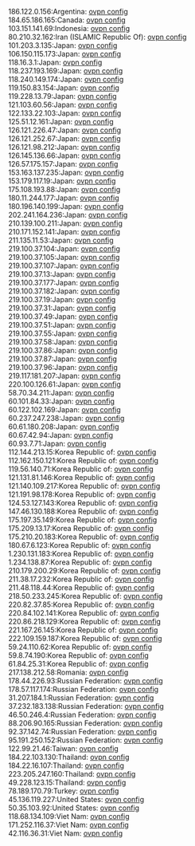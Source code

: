 186.122.0.156:Argentina: [ovpn config](vpn/186_122_0_156.ovpn)  
184.65.186.165:Canada: [ovpn config](vpn/184_65_186_165.ovpn)  
103.151.141.69:Indonesia: [ovpn config](vpn/103_151_141_69.ovpn)  
80.210.32.162:Iran (ISLAMIC Republic Of): [ovpn config](vpn/80_210_32_162.ovpn)  
101.203.3.135:Japan: [ovpn config](vpn/101_203_3_135.ovpn)  
106.150.115.173:Japan: [ovpn config](vpn/106_150_115_173.ovpn)  
118.16.3.1:Japan: [ovpn config](vpn/118_16_3_1.ovpn)  
118.237.193.169:Japan: [ovpn config](vpn/118_237_193_169.ovpn)  
118.240.149.174:Japan: [ovpn config](vpn/118_240_149_174.ovpn)  
119.150.83.154:Japan: [ovpn config](vpn/119_150_83_154.ovpn)  
119.228.13.79:Japan: [ovpn config](vpn/119_228_13_79.ovpn)  
121.103.60.56:Japan: [ovpn config](vpn/121_103_60_56.ovpn)  
122.133.22.103:Japan: [ovpn config](vpn/122_133_22_103.ovpn)  
125.51.12.161:Japan: [ovpn config](vpn/125_51_12_161.ovpn)  
126.121.226.47:Japan: [ovpn config](vpn/126_121_226_47.ovpn)  
126.121.252.67:Japan: [ovpn config](vpn/126_121_252_67.ovpn)  
126.121.98.212:Japan: [ovpn config](vpn/126_121_98_212.ovpn)  
126.145.136.66:Japan: [ovpn config](vpn/126_145_136_66.ovpn)  
126.57.175.157:Japan: [ovpn config](vpn/126_57_175_157.ovpn)  
153.163.137.235:Japan: [ovpn config](vpn/153_163_137_235.ovpn)  
153.179.117.19:Japan: [ovpn config](vpn/153_179_117_19.ovpn)  
175.108.193.88:Japan: [ovpn config](vpn/175_108_193_88.ovpn)  
180.11.244.177:Japan: [ovpn config](vpn/180_11_244_177.ovpn)  
180.196.140.199:Japan: [ovpn config](vpn/180_196_140_199.ovpn)  
202.241.164.236:Japan: [ovpn config](vpn/202_241_164_236.ovpn)  
210.139.100.211:Japan: [ovpn config](vpn/210_139_100_211.ovpn)  
210.171.152.141:Japan: [ovpn config](vpn/210_171_152_141.ovpn)  
211.135.11.53:Japan: [ovpn config](vpn/211_135_11_53.ovpn)  
219.100.37.104:Japan: [ovpn config](vpn/219_100_37_104.ovpn)  
219.100.37.105:Japan: [ovpn config](vpn/219_100_37_105.ovpn)  
219.100.37.107:Japan: [ovpn config](vpn/219_100_37_107.ovpn)  
219.100.37.13:Japan: [ovpn config](vpn/219_100_37_13.ovpn)  
219.100.37.177:Japan: [ovpn config](vpn/219_100_37_177.ovpn)  
219.100.37.182:Japan: [ovpn config](vpn/219_100_37_182.ovpn)  
219.100.37.19:Japan: [ovpn config](vpn/219_100_37_19.ovpn)  
219.100.37.31:Japan: [ovpn config](vpn/219_100_37_31.ovpn)  
219.100.37.49:Japan: [ovpn config](vpn/219_100_37_49.ovpn)  
219.100.37.51:Japan: [ovpn config](vpn/219_100_37_51.ovpn)  
219.100.37.55:Japan: [ovpn config](vpn/219_100_37_55.ovpn)  
219.100.37.58:Japan: [ovpn config](vpn/219_100_37_58.ovpn)  
219.100.37.86:Japan: [ovpn config](vpn/219_100_37_86.ovpn)  
219.100.37.87:Japan: [ovpn config](vpn/219_100_37_87.ovpn)  
219.100.37.96:Japan: [ovpn config](vpn/219_100_37_96.ovpn)  
219.117.181.207:Japan: [ovpn config](vpn/219_117_181_207.ovpn)  
220.100.126.61:Japan: [ovpn config](vpn/220_100_126_61.ovpn)  
58.70.34.211:Japan: [ovpn config](vpn/58_70_34_211.ovpn)  
60.101.84.33:Japan: [ovpn config](vpn/60_101_84_33.ovpn)  
60.122.102.169:Japan: [ovpn config](vpn/60_122_102_169.ovpn)  
60.237.247.238:Japan: [ovpn config](vpn/60_237_247_238.ovpn)  
60.61.180.208:Japan: [ovpn config](vpn/60_61_180_208.ovpn)  
60.67.42.94:Japan: [ovpn config](vpn/60_67_42_94.ovpn)  
60.93.7.71:Japan: [ovpn config](vpn/60_93_7_71.ovpn)  
112.144.213.15:Korea Republic of: [ovpn config](vpn/112_144_213_15.ovpn)  
112.162.150.121:Korea Republic of: [ovpn config](vpn/112_162_150_121.ovpn)  
119.56.140.71:Korea Republic of: [ovpn config](vpn/119_56_140_71.ovpn)  
121.131.81.146:Korea Republic of: [ovpn config](vpn/121_131_81_146.ovpn)  
121.140.109.217:Korea Republic of: [ovpn config](vpn/121_140_109_217.ovpn)  
121.191.98.178:Korea Republic of: [ovpn config](vpn/121_191_98_178.ovpn)  
124.53.127.143:Korea Republic of: [ovpn config](vpn/124_53_127_143.ovpn)  
147.46.130.188:Korea Republic of: [ovpn config](vpn/147_46_130_188.ovpn)  
175.197.35.149:Korea Republic of: [ovpn config](vpn/175_197_35_149.ovpn)  
175.209.13.17:Korea Republic of: [ovpn config](vpn/175_209_13_17.ovpn)  
175.210.20.183:Korea Republic of: [ovpn config](vpn/175_210_20_183.ovpn)  
180.67.6.123:Korea Republic of: [ovpn config](vpn/180_67_6_123.ovpn)  
1.230.131.183:Korea Republic of: [ovpn config](vpn/1_230_131_183.ovpn)  
1.234.138.87:Korea Republic of: [ovpn config](vpn/1_234_138_87.ovpn)  
210.179.200.29:Korea Republic of: [ovpn config](vpn/210_179_200_29.ovpn)  
211.38.17.232:Korea Republic of: [ovpn config](vpn/211_38_17_232.ovpn)  
211.48.118.44:Korea Republic of: [ovpn config](vpn/211_48_118_44.ovpn)  
218.50.233.245:Korea Republic of: [ovpn config](vpn/218_50_233_245.ovpn)  
220.82.37.85:Korea Republic of: [ovpn config](vpn/220_82_37_85.ovpn)  
220.84.102.141:Korea Republic of: [ovpn config](vpn/220_84_102_141.ovpn)  
220.86.218.129:Korea Republic of: [ovpn config](vpn/220_86_218_129.ovpn)  
221.167.26.145:Korea Republic of: [ovpn config](vpn/221_167_26_145.ovpn)  
222.109.159.187:Korea Republic of: [ovpn config](vpn/222_109_159_187.ovpn)  
59.24.110.62:Korea Republic of: [ovpn config](vpn/59_24_110_62.ovpn)  
59.8.74.190:Korea Republic of: [ovpn config](vpn/59_8_74_190.ovpn)  
61.84.25.31:Korea Republic of: [ovpn config](vpn/61_84_25_31.ovpn)  
217.138.212.58:Romania: [ovpn config](vpn/217_138_212_58.ovpn)  
178.44.226.93:Russian Federation: [ovpn config](vpn/178_44_226_93.ovpn)  
178.57.117.174:Russian Federation: [ovpn config](vpn/178_57_117_174.ovpn)  
31.207.184.1:Russian Federation: [ovpn config](vpn/31_207_184_1.ovpn)  
37.232.183.138:Russian Federation: [ovpn config](vpn/37_232_183_138.ovpn)  
46.50.246.4:Russian Federation: [ovpn config](vpn/46_50_246_4.ovpn)  
88.206.90.165:Russian Federation: [ovpn config](vpn/88_206_90_165.ovpn)  
92.37.142.74:Russian Federation: [ovpn config](vpn/92_37_142_74.ovpn)  
95.191.250.152:Russian Federation: [ovpn config](vpn/95_191_250_152.ovpn)  
122.99.21.46:Taiwan: [ovpn config](vpn/122_99_21_46.ovpn)  
184.22.103.130:Thailand: [ovpn config](vpn/184_22_103_130.ovpn)  
184.22.16.107:Thailand: [ovpn config](vpn/184_22_16_107.ovpn)  
223.205.247.160:Thailand: [ovpn config](vpn/223_205_247_160.ovpn)  
49.228.123.15:Thailand: [ovpn config](vpn/49_228_123_15.ovpn)  
78.189.170.79:Turkey: [ovpn config](vpn/78_189_170_79.ovpn)  
45.136.119.227:United States: [ovpn config](vpn/45_136_119_227.ovpn)  
50.35.103.92:United States: [ovpn config](vpn/50_35_103_92.ovpn)  
118.68.134.109:Viet Nam: [ovpn config](vpn/118_68_134_109.ovpn)  
171.252.116.37:Viet Nam: [ovpn config](vpn/171_252_116_37.ovpn)  
42.116.36.31:Viet Nam: [ovpn config](vpn/42_116_36_31.ovpn)  
